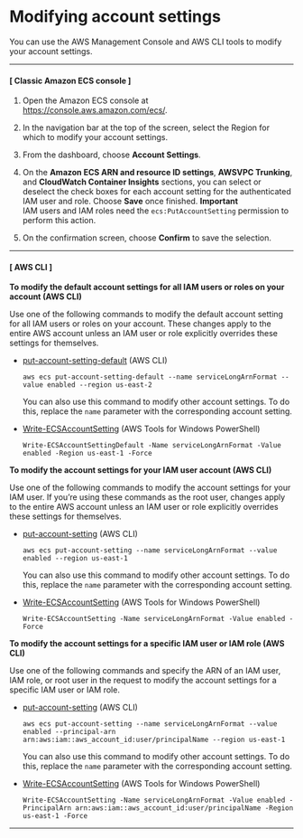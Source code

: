 # Modifying account settings<a name="ecs-modifying-longer-id-settings"></a>

You can use the AWS Management Console and AWS CLI tools to modify your account settings\.

------
#### [ Classic Amazon ECS console ]

1. Open the Amazon ECS console at [https://console\.aws\.amazon\.com/ecs/](https://console.aws.amazon.com/ecs/)\.

1. In the navigation bar at the top of the screen, select the Region for which to modify your account settings\.

1. From the dashboard, choose **Account Settings**\.

1. On the **Amazon ECS ARN and resource ID settings**, **AWSVPC Trunking**, and **CloudWatch Container Insights** sections, you can select or deselect the check boxes for each account setting for the authenticated IAM user and role\. Choose **Save** once finished\.
**Important**  
IAM users and IAM roles need the `ecs:PutAccountSetting` permission to perform this action\.

1. On the confirmation screen, choose **Confirm** to save the selection\.

------
#### [ AWS CLI ]

**To modify the default account settings for all IAM users or roles on your account \(AWS CLI\)**

Use one of the following commands to modify the default account setting for all IAM users or roles on your account\. These changes apply to the entire AWS account unless an IAM user or role explicitly overrides these settings for themselves\.
+ [put\-account\-setting\-default](https://docs.aws.amazon.com/cli/latest/reference/ecs/put-account-setting-default.html) \(AWS CLI\)

  ```
  aws ecs put-account-setting-default --name serviceLongArnFormat --value enabled --region us-east-2
  ```

  You can also use this command to modify other account settings\. To do this, replace the `name` parameter with the corresponding account setting\.
+ [Write\-ECSAccountSetting](https://docs.aws.amazon.com/powershell/latest/reference/items/Write-ECSAccountSetting.html) \(AWS Tools for Windows PowerShell\)

  ```
  Write-ECSAccountSettingDefault -Name serviceLongArnFormat -Value enabled -Region us-east-1 -Force
  ```

**To modify the account settings for your IAM user account \(AWS CLI\)**

Use one of the following commands to modify the account settings for your IAM user\. If you’re using these commands as the root user, changes apply to the entire AWS account unless an IAM user or role explicitly overrides these settings for themselves\.
+ [put\-account\-setting](https://docs.aws.amazon.com/cli/latest/reference/ecs/put-account-setting.html) \(AWS CLI\)

  ```
  aws ecs put-account-setting --name serviceLongArnFormat --value enabled --region us-east-1
  ```

  You can also use this command to modify other account settings\. To do this, replace the `name` parameter with the corresponding account setting\.
+ [Write\-ECSAccountSetting](https://docs.aws.amazon.com/powershell/latest/reference/items/Write-ECSAccountSetting.html) \(AWS Tools for Windows PowerShell\)

  ```
  Write-ECSAccountSetting -Name serviceLongArnFormat -Value enabled -Force
  ```

**To modify the account settings for a specific IAM user or IAM role \(AWS CLI\)**

Use one of the following commands and specify the ARN of an IAM user, IAM role, or root user in the request to modify the account settings for a specific IAM user or IAM role\.
+ [put\-account\-setting](https://docs.aws.amazon.com/cli/latest/reference/ecs/put-account-setting.html) \(AWS CLI\)

  ```
  aws ecs put-account-setting --name serviceLongArnFormat --value enabled --principal-arn arn:aws:iam::aws_account_id:user/principalName --region us-east-1
  ```

  You can also use this command to modify other account settings\. To do this, replace the `name` parameter with the corresponding account setting\.
+ [Write\-ECSAccountSetting](https://docs.aws.amazon.com/powershell/latest/reference/items/Write-ECSAccountSetting.html) \(AWS Tools for Windows PowerShell\)

  ```
  Write-ECSAccountSetting -Name serviceLongArnFormat -Value enabled -PrincipalArn arn:aws:iam::aws_account_id:user/principalName -Region us-east-1 -Force
  ```

------